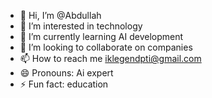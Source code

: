 - 👋 Hi, I’m @Abdullah
- 👀 I’m interested in technology 
- 🌱 I’m currently learning AI development 
- 💞️ I’m looking to collaborate on companies 
- 📫 How to reach me iklegendpti@gmail.com
- 😄 Pronouns:  Ai expert 
- ⚡ Fun fact: education 

<!---
Abdullah30380/Abdullah30380 is a ✨ special ✨ repository because its `README.md` (this file) appears on your GitHub profile.
You can click the Preview link to take a look at your changes.
--->
